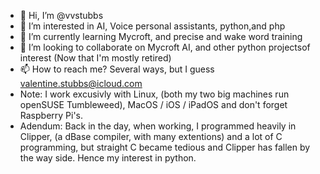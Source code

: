 - 👋 Hi, I’m @vvstubbs
- 👀 I’m interested in AI, Voice personal assistants, python,and php
- 🌱 I’m currently learning Mycroft, and precise and wake word training
- 💞️ I’m looking to collaborate on Mycroft AI, and other python projectsof interest (Now that I'm mostly retired)
- 📫 How to reach me? Several ways, but I guess valentine.stubbs@icloud.com
- Note: I work excusivly with Linux, (both my two big machines run openSUSE Tumbleweed), MacOS / iOS / iPadOS 
        and don't forget Raspberry Pi's.
- Adendum: Back in the day, when working, I programmed heavily in Clipper, (a dBase compiler, with many extentions)
           and a lot of C programming, but straight C became tedious  and Clipper has fallen by the way side. 
           Hence my interest in python.

<!---
vvstubbs/vvstubbs is a ✨ special ✨ repository because its `README.md` (this file) appears on your GitHub profile.
You can click the Preview link to take a look at your changes.
--->
